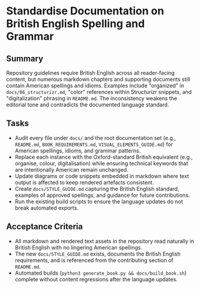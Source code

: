 # Standardise Documentation on British English Spelling and Grammar

## Summary
Repository guidelines require British English across all reader-facing content, but numerous markdown chapters and supporting documents still contain American spellings and idioms. Examples include "organized" in `docs/06_structurizr.md`, "color" references within Structurizr snippets, and "digitalization" phrasing in `README.md`. The inconsistency weakens the editorial tone and contradicts the documented language standard.

## Tasks
- Audit every file under `docs/` and the root documentation set (e.g., `README.md`, `BOOK_REQUIREMENTS.md`, `VISUAL_ELEMENTS_GUIDE.md`) for American spellings, idioms, and grammar patterns.
- Replace each instance with the Oxford-standard British equivalent (e.g., organise, colour, digitalisation) while ensuring technical keywords that are intentionally American remain unchanged.
- Update diagrams or code snippets embedded in markdown where text output is affected to keep rendered artefacts consistent.
- Create `docs/STYLE_GUIDE.md` capturing the British English standard, examples of approved spellings, and guidance for future contributions.
- Run the existing build scripts to ensure the language updates do not break automated exports.

## Acceptance Criteria
- All markdown and rendered text assets in the repository read naturally in British English with no lingering American spellings.
- The new `docs/STYLE_GUIDE.md` exists, documents the British English requirements, and is referenced from the contributing section of `README.md`.
- Automated builds (`python3 generate_book.py && docs/build_book.sh`) complete without content regressions after the language updates.

